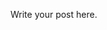 <!--
.. title: First Post Markdown
.. slug: first-post-markdown
.. date: 2020-03-03 17:17:29 UTC-03:00
.. tags: 
.. category: 
.. link: 
.. description: 
.. type: text
-->

Write your post here.
